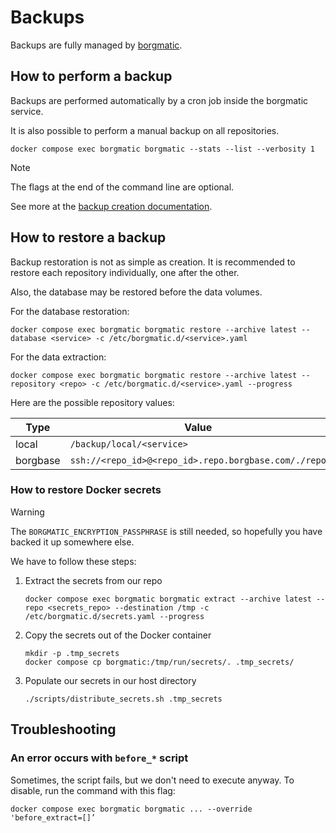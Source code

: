 # Backups

Backups are fully managed by [borgmatic](https://torsion.org/borgmatic/).

## How to perform a backup

Backups are performed automatically by a cron job inside the borgmatic service.

It is also possible to perform a manual backup on all repositories.

```shell
docker compose exec borgmatic borgmatic --stats --list --verbosity 1
```

> [!NOTE]
> The flags at the end of the command line are optional.

See more at the [backup creation documentation](https://torsion.org/borgmatic/docs/how-to/set-up-backups/#backups).

## How to restore a backup

Backup restoration is not as simple as creation.
It is recommended to restore each repository individually, one after the other.

Also, the database may be restored before the data volumes.

For the database restoration:

```shell
docker compose exec borgmatic borgmatic restore --archive latest --database <service> -c /etc/borgmatic.d/<service>.yaml
```

For the data extraction:

```shell
docker compose exec borgmatic borgmatic restore --archive latest --repository <repo> -c /etc/borgmatic.d/<service>.yaml --progress
```

Here are the possible repository values:

| Type     | Value                                                |
|----------|------------------------------------------------------|
| local    | `/backup/local/<service>`                            |
| borgbase | `ssh://<repo_id>@<repo_id>.repo.borgbase.com/./repo` |

### How to restore Docker secrets

> [!WARNING]
> The `BORGMATIC_ENCRYPTION_PASSPHRASE` is still needed,
> so hopefully you have backed it up somewhere else.

We have to follow these steps:

1. Extract the secrets from our repo
   ```shell
   docker compose exec borgmatic borgmatic extract --archive latest --repo <secrets_repo> --destination /tmp -c /etc/borgmatic.d/secrets.yaml --progress
   ```
2. Copy the secrets out of the Docker container
   ```shell
   mkdir -p .tmp_secrets
   docker compose cp borgmatic:/tmp/run/secrets/. .tmp_secrets/
   ```
3. Populate our secrets in our host directory
   ```shell
   ./scripts/distribute_secrets.sh .tmp_secrets
   ```

## Troubleshooting

### An error occurs with `before_*` script

Sometimes, the script fails, but we don't need to execute anyway.
To disable, run the command with this flag:

```shell
docker compose exec borgmatic borgmatic ... --override 'before_extract=[]’
```